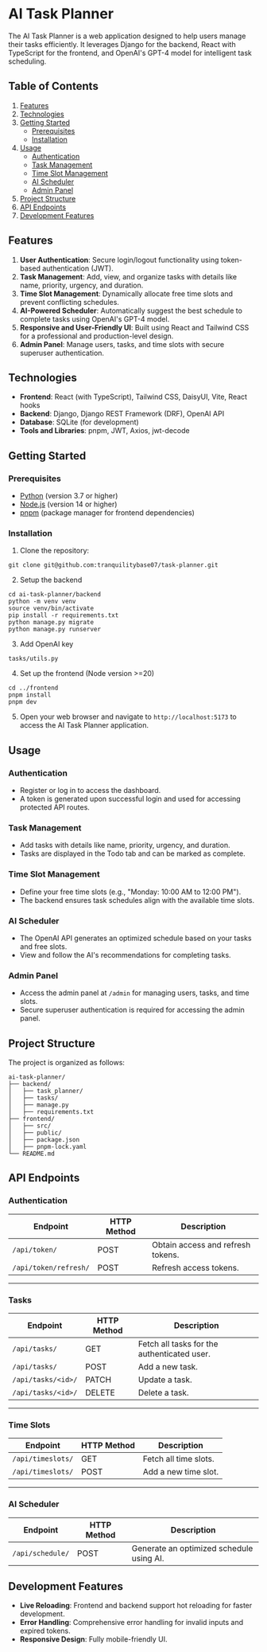 # AI Task Planner

The AI Task Planner is a web application designed to help users manage their tasks efficiently. It leverages Django for the backend, React with TypeScript for the frontend, and OpenAI's GPT-4 model for intelligent task scheduling.

## Table of Contents

1. [Features](#features)
2. [Technologies](#technologies)
3. [Getting Started](#getting-started)
   - [Prerequisites](#prerequisites)
   - [Installation](#installation)
4. [Usage](#usage)
   - [Authentication](#authentication)
   - [Task Management](#task-management)
   - [Time Slot Management](#time-slot-management)
   - [AI Scheduler](#ai-scheduler)
   - [Admin Panel](#admin-panel)
5. [Project Structure](#project-structure)
6. [API Endpoints](#api-endpoints)
7. [Development Features](#development-features)

## Features

1. **User Authentication**: Secure login/logout functionality using token-based authentication (JWT).
2. **Task Management**: Add, view, and organize tasks with details like name, priority, urgency, and duration.
3. **Time Slot Management**: Dynamically allocate free time slots and prevent conflicting schedules.
4. **AI-Powered Scheduler**: Automatically suggest the best schedule to complete tasks using OpenAI's GPT-4 model.
5. **Responsive and User-Friendly UI**: Built using React and Tailwind CSS for a professional and production-level design.
6. **Admin Panel**: Manage users, tasks, and time slots with secure superuser authentication.

## Technologies

- **Frontend**: React (with TypeScript), Tailwind CSS, DaisyUI, Vite, React hooks
- **Backend**: Django, Django REST Framework (DRF), OpenAI API
- **Database**: SQLite (for development)
- **Tools and Libraries**: pnpm, JWT, Axios, jwt-decode

## Getting Started

### Prerequisites

- [Python](https://www.python.org/downloads/) (version 3.7 or higher)
- [Node.js](https://nodejs.org/en/download/) (version 14 or higher)
- [pnpm](https://pnpm.io/installation) (package manager for frontend dependencies)

### Installation

1. Clone the repository:

```
git clone git@github.com:tranquilitybase07/task-planner.git
```

2. Setup the backend

```
cd ai-task-planner/backend
python -m venv venv
source venv/bin/activate
pip install -r requirements.txt
python manage.py migrate
python manage.py runserver
```

3. Add OpenAI key
```
tasks/utils.py
```

4. Set up the frontend (Node version >=20)

```
cd ../frontend
pnpm install
pnpm dev
```

5. Open your web browser and navigate to `http://localhost:5173` to access the AI Task Planner application.

## Usage

### Authentication

- Register or log in to access the dashboard.
- A token is generated upon successful login and used for accessing protected API routes.

### Task Management

- Add tasks with details like name, priority, urgency, and duration.
- Tasks are displayed in the Todo tab and can be marked as complete.

### Time Slot Management

- Define your free time slots (e.g., "Monday: 10:00 AM to 12:00 PM").
- The backend ensures task schedules align with the available time slots.

### AI Scheduler

- The OpenAI API generates an optimized schedule based on your tasks and free slots.
- View and follow the AI's recommendations for completing tasks.

### Admin Panel

- Access the admin panel at `/admin` for managing users, tasks, and time slots.
- Secure superuser authentication is required for accessing the admin panel.

## Project Structure

The project is organized as follows:

```
ai-task-planner/
├── backend/
│   ├── task_planner/
│   ├── tasks/
│   ├── manage.py
│   ├── requirements.txt
├── frontend/
│   ├── src/
│   ├── public/
│   ├── package.json
│   ├── pnpm-lock.yaml
└── README.md
```

## API Endpoints

### Authentication

| Endpoint              | HTTP Method | Description                       |
| --------------------- | ----------- | --------------------------------- |
| `/api/token/`         | POST        | Obtain access and refresh tokens. |
| `/api/token/refresh/` | POST        | Refresh access tokens.            |

---

### Tasks

| Endpoint           | HTTP Method | Description                                 |
| ------------------ | ----------- | ------------------------------------------- |
| `/api/tasks/`      | GET         | Fetch all tasks for the authenticated user. |
| `/api/tasks/`      | POST        | Add a new task.                             |
| `/api/tasks/<id>/` | PATCH       | Update a task.                              |
| `/api/tasks/<id>/` | DELETE      | Delete a task.                              |

---

### Time Slots

| Endpoint          | HTTP Method | Description           |
| ----------------- | ----------- | --------------------- |
| `/api/timeslots/` | GET         | Fetch all time slots. |
| `/api/timeslots/` | POST        | Add a new time slot.  |

---

### AI Scheduler

| Endpoint         | HTTP Method | Description                              |
| ---------------- | ----------- | ---------------------------------------- |
| `/api/schedule/` | POST        | Generate an optimized schedule using AI. |

## Development Features

- **Live Reloading**: Frontend and backend support hot reloading for faster development.
- **Error Handling**: Comprehensive error handling for invalid inputs and expired tokens.
- **Responsive Design**: Fully mobile-friendly UI.
